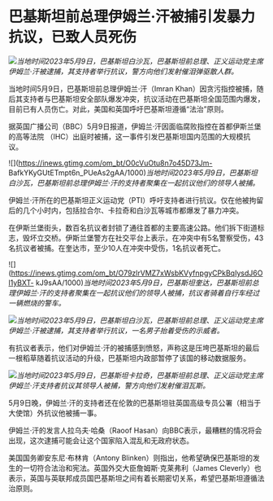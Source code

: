 # 巴基斯坦前总理伊姆兰·汗被捕引发暴力抗议，已致人员死伤

![](https://inews.gtimg.com/om_bt/OOFJT5r7-aVK_Zt3oL3I5AjtILTv6-wbuCuRYvHDqmeIAAA/1000)_当地时间2023年5月9日，巴基斯坦白沙瓦，巴基斯坦前总理、正义运动党主席伊姆兰·汗被逮捕，其支持者举行抗议，警方向他们发射催泪弹驱散人群。_

当地时间5月9日，巴基斯坦前总理伊姆兰·汗（Imran
Khan）因贪污指控被捕，随后其支持者与巴基斯坦安全部队爆发冲突，抗议活动在巴基斯坦全国范围内爆发，目前已有人员伤亡。对此，美国和英国呼吁巴基斯坦遵循“法治”原则。

据英国广播公司（BBC）5月9日报道，伊姆兰·汗因面临腐败指控在首都伊斯兰堡的高等法院 （IHC）出庭时被捕，这一事件引发巴基斯坦国内范围的大规模抗议。

![](https://inews.gtimg.com/om_bt/O0cVuOtu8n7o45D73Jm-
BafkYKyGUtETmpt6n_PUeAs2gAA/1000)_当地时间2023年5月9日，巴基斯坦白沙瓦，巴基斯坦前总理伊姆兰·汗的支持者聚集在一起抗议他们的领导人被捕。_

伊姆兰·汗所在的巴基斯坦正义运动党（PTI）呼吁支持者进行抗议。仅在他被拘留后的几个小时内，包括拉合尔、卡拉奇和白沙瓦等城市都爆发了暴力冲突。

在伊斯兰堡街头，数百名抗议者封锁了通往首都的主要高速公路。他们拆下街道标志，毁坏立交桥。伊斯兰堡警方在社交平台上表示，在冲突中有5名警察受伤，43名抗议者被捕。在奎达市，至少10人在冲突中受伤，1名抗议者死亡。

![](https://inews.gtimg.com/om_bt/O79zlrVMZ7xWsbKVyfnpgyCPkBqIysdJ6Ol1yBXT-
kJ9sAA/1000)_当地时间2023年5月9日，巴基斯坦奎达，巴基斯坦前总理伊姆兰·汗的支持者聚集在一起抗议他们的领导人被捕，抗议者骑着自行车经过一辆燃烧的警车。_

![](https://inews.gtimg.com/om_bt/OrYjTrQkVBIwVLwvbu3l9Wfq4KGSfEKZhdZH1ynh_D7rQAA/1000)_当地时间2023年5月9日，巴基斯坦白沙瓦，巴基斯坦前总理、正义运动党主席伊姆兰·汗被逮捕，其支持者举行抗议，一名男子抬着受伤的示威者。_

有抗议者表示，他们对伊姆兰·汗的被捕感到愤怒，声称这是压垮巴基斯坦的最后一根稻草随着抗议活动的升级，巴基斯坦内政部暂停了该国的移动数据服务。

![](https://inews.gtimg.com/om_bt/OxuMIU-6dgQYsF2yAQ_GaKz2MdcHEU_4J3sYPu1LVdsv8AA/1000)_当地时间2023年5月9日，巴基斯坦卡拉奇，巴基斯坦前总理、正义运动党主席伊姆兰·汗支持者抗议其领导人被捕，警方向他们发射催泪瓦斯。_

5月9日晚，伊姆兰·汗的支持者还在伦敦的巴基斯坦驻英国高级专员公署（相当于大使馆）外抗议他被捕一事。

伊姆兰·汗的发言人拉乌夫·哈桑（Raoof Hasan）向BBC表示，最糟糕的情况将会出现，这次逮捕可能会让这个国家陷入混乱和无政府状态。

美国国务卿安东尼·布林肯（Antony Blinken）则指出，他希望确保巴基斯坦的发生的一切符合法治和宪法。英国外交大臣詹姆斯·克莱弗利（James
Cleverly）也表示，英国与英联邦成员国巴基斯坦之间有着长期密切关系，希望巴基斯坦遵循法治原则。

